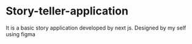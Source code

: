 # Story-teller-application
It is a basic story application developed by next js. Designed by my self using figma 

